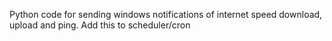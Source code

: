 Python code for sending windows notifications of internet speed download, upload and ping.
Add this to scheduler/cron
